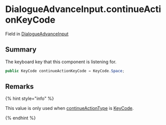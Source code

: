 # DialogueAdvanceInput.continueActionKeyCode

Field in [DialogueAdvanceInput](/docs/api/csharp/yarn.unity.legacy.dialogueadvanceinput.md)

## Summary


The keyboard key that this component is listening for.


```csharp
public KeyCode continueActionKeyCode = KeyCode.Space;
```

## Remarks

<p>
{% hint style="info" %}

This value is only used when [continueActionType](yarn.unity.legacy.dialogueadvanceinput.continueactiontype-2.md) is
[KeyCode](yarn.unity.legacy.dialogueadvanceinput.continueactiontype.keycode.md).

{% endhint %}
</p>

